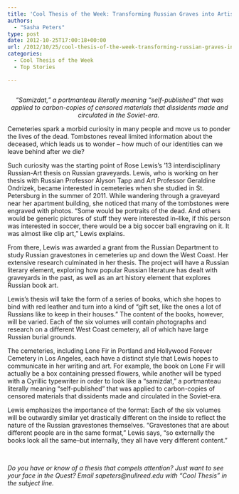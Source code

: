 ```yaml
---
title: 'Cool Thesis of the Week: Transforming Russian Graves into Artists’ Books'
authors: 
  - "Sasha Peters"
type: post
date: 2012-10-25T17:00:18+00:00
url: /2012/10/25/cool-thesis-of-the-week-transforming-russian-graves-into-artists-books/
categories:
  - Cool Thesis of the Week
  - Top Stories

---
```

<a href="http://www.reedquest.org/2012/10/cool-thesis-of-the-week-transforming-russian-graves-into-artists-books/ctw-slider/" rel="attachment wp-att-1755"><img class="alignnone size-full wp-image-1755" title="Rose Lewis" src="https://i0.wp.com/www.reedquest.org/wp-content/uploads/2012/10/ctw-slider.jpg?resize=770%2C513" alt="" data-recalc-dims="1" /></a>

<p style="text-align: center;">
  <em>“Samizdat,” a portmanteau literally meaning “self-published” that was applied to carbon-copies of censored materials that dissidents made and circulated in the Soviet-era. </em>
</p>

Cemeteries spark a morbid curiosity in many people and move us to ponder the lives of the dead. Tombstones reveal limited information about the deceased, which leads us to wonder – how much of our identities can we leave behind after we die?

Such curiosity was the starting point of Rose Lewis’s ’13 interdisciplinary Russian-Art thesis on Russian graveyards. Lewis, who is working on her thesis with Russian Professor Alyson Tapp and Art Professor Geraldine Ondrizek, became interested in cemeteries when she studied in St. Petersburg in the summer of 2011. While wandering through a graveyard near her apartment building, she noticed that many of the tombstones were engraved with photos. “Some would be portraits of the dead. And others would be generic pictures of stuff they were interested in–like, if this person was interested in soccer, there would be a big soccer ball engraving on it. It was almost like clip art,” Lewis explains.

From there, Lewis was awarded a grant from the Russian Department to study Russian gravestones in cemeteries up and down the West Coast. Her extensive research culminated in her thesis. The project will have a Russian literary element, exploring how popular Russian literature has dealt with graveyards in the past, as well as an art history element that explores Russian book art.

Lewis’s thesis will take the form of a series of books, which she hopes to bind with red leather and turn into a kind of “gift set, like the ones a lot of Russians like to keep in their houses.” The content of the books, however, will be varied. Each of the six volumes will contain photographs and research on a different West Coast cemetery, all of which have large Russian burial grounds.

The cemeteries, including Lone Fir in Portland and Hollywood Forever Cemetery in Los Angeles, each have a distinct style that Lewis hopes to communicate in her writing and art. For example, the book on Lone Fir will actually be a box containing pressed flowers, while another will be typed with a Cyrillic typewriter in order to look like a “samizdat,” a portmanteau literally meaning “self-published” that was applied to carbon-copies of censored materials that dissidents made and circulated in the Soviet-era.

Lewis emphasizes the importance of the format: Each of the six volumes will be outwardly similar yet drastically different on the inside to reflect the nature of the Russian gravestones themselves. “Gravestones that are about different people are in the same format,” Lewis says, “so externally the books look all the same–but internally, they all have very different content.”

&nbsp;

_Do you have or know of a thesis that compels attention? Just want to see your face in the Quest? Email &#x73;&#x61;&#x70;&#x65;&#x74;&#x65;&#x72;&#x73;&#x40;<span class="oe_displaynone">null</span>&#x72;&#x65;&#x65;&#x64;&#x2e;&#x65;&#x64;&#x75; with “Cool Thesis” in the subject line._